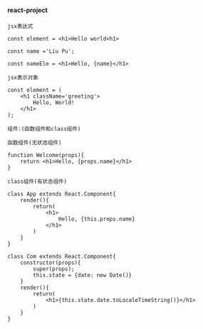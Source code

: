 #### react-project

`jsx表达式`
```
const element = <h1>Hello world<h1>

const name ='Liu Pu';

const nameEle = <h1>Hello, {name}</h1>
```

`jsx表示对象`
```
const element = (
    <h1 className='greeting'>
        Hello, World!
    </h1>
);
```
`组件:(函数组件和class组件)`

`函数组件(无状态组件)`
```
function Welcome(props){
    return <h1>Hello, {props.name}</h1>
}
```
`class组件(有状态组件)`
```
class App extends React.Component{
    render(){
        return(
            <h1>
                Hello, {this.props.name}
            </h1>
        )
    }
}

class Com extends React.Component{
    constructor(props){
        super(props);
        this.state = {date: new Date()}
    }
    render(){
        return(
            <h1>{this.state.date.toLocaleTimeString()}</h1>
        )
    }
}
```